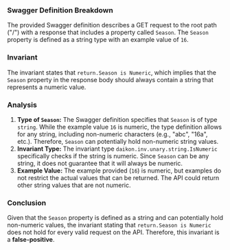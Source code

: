 ### Swagger Definition Breakdown
The provided Swagger definition describes a GET request to the root path ("/") with a response that includes a property called `Season`. The `Season` property is defined as a string type with an example value of `16`.

### Invariant
The invariant states that `return.Season is Numeric`, which implies that the `Season` property in the response body should always contain a string that represents a numeric value.

### Analysis
1. **Type of `Season`:** The Swagger definition specifies that `Season` is of type `string`. While the example value `16` is numeric, the type definition allows for any string, including non-numeric characters (e.g., "abc", "16a", etc.). Therefore, `Season` can potentially hold non-numeric string values.
2. **Invariant Type:** The invariant type `daikon.inv.unary.string.IsNumeric` specifically checks if the string is numeric. Since `Season` can be any string, it does not guarantee that it will always be numeric.
3. **Example Value:** The example provided (`16`) is numeric, but examples do not restrict the actual values that can be returned. The API could return other string values that are not numeric.

### Conclusion
Given that the `Season` property is defined as a string and can potentially hold non-numeric values, the invariant stating that `return.Season is Numeric` does not hold for every valid request on the API. Therefore, this invariant is a **false-positive**.

